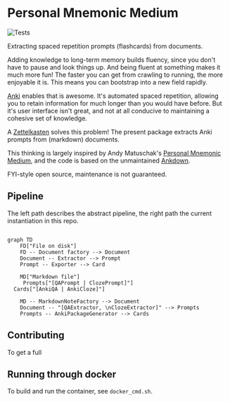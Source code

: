 # Personal Mnemonic Medium
![Tests](https://github.com/MartinBernstorff/personal-mnemonic-medium/actions/workflows/tests.yml/badge.svg)

Extracting spaced repetition prompts (flashcards) from documents.

Adding knowledge to long-term memory builds fluency, since you don't have to pause and look things up. And being fluent at something makes it much more fun! The faster you can get from crawling to running, the more enjoyable it is. This means you can bootstrap into a new field rapidly.  

[Anki](https://apps.ankiweb.net) enables that is awesome. It's automated spaced repetition, allowing you to retain information for much longer than you would have before. But it's user interface isn't great, and not at all conducive to maintaining a cohesive set of knowledge.

A [Zettelkasten](https://medium.com/@martinbernstorf/why-you-need-an-idea-management-system-defb5de44746) solves this problem! The present package extracts Anki prompts from (markdown) documents.

This thinking is largely inspired by Andy Matuschak's [Personal Mnemonic Medium](https://notes.andymatuschak.org/The_mnemonic_medium_can_be_extended_to_one%E2%80%99s_personal_notes), and the code is based on the unmaintained [Ankdown](https://github.com/benwr/ankdown).

FYI-style open source, maintenance is not guaranteed.

## Pipeline
The left path describes the abstract pipeline, the right path the current instantiation in this repo. 

```mermaid

graph TD 
	FD["File on disk"]
	FD -- Document factory --> Document
	Document -- Extractor --> Prompt
	Prompt -- Exporter --> Card 
 
	MD["Markdown file"]
	 Prompts["[QAPrompt | ClozePrompt]"]
  Cards["[AnkiQA | AnkiCloze]"]
 
	MD -- MarkdownNoteFactory --> Document
	Document -- "[QAExtractor, \nClozeExtractor]" --> Prompts
	Prompts -- AnkiPackageGenerator --> Cards
 ```

## Contributing
To get a full 

## Running through docker
To build and run the container, see `docker_cmd.sh`.

<!-- {BearID:ffeb2eba865d16361b47d522f39c3563} -->
